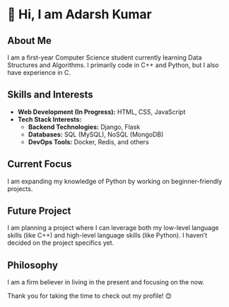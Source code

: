 # 👋 Hi, I am Adarsh Kumar

## About Me
I am a first-year Computer Science student currently learning Data Structures and Algorithms. I primarily code in C++ and Python, but I also have experience in C.

## Skills and Interests
- **Web Development (In Progress):** HTML, CSS, JavaScript
- **Tech Stack Interests:**
  - **Backend Technologies:** Django, Flask
  - **Databases:** SQL (MySQL), NoSQL (MongoDB)
  - **DevOps Tools:** Docker, Redis, and others

## Current Focus
I am expanding my knowledge of Python by working on beginner-friendly projects.

## Future Project
I am planning a project where I can leverage both my low-level language skills (like C++) and high-level language skills (like Python). I haven’t decided on the project specifics yet.

## Philosophy
I am a firm believer in living in the present and focusing on the now.

Thank you for taking the time to check out my profile! 😊
